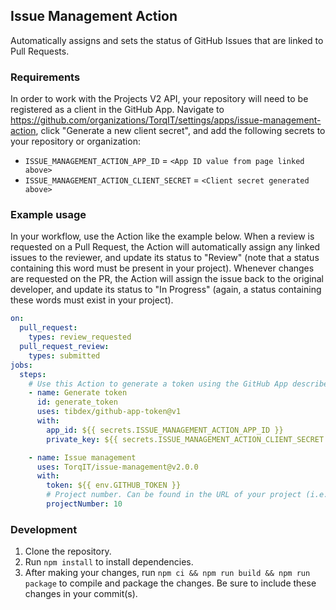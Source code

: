 ## Issue Management Action

Automatically assigns and sets the status of GitHub Issues that are linked to Pull Requests.

### Requirements

In order to work with the Projects V2 API, your repository will need to be registered as a client in the GitHub App. Navigate to https://github.com/organizations/TorqIT/settings/apps/issue-management-action, click "Generate a new client secret", and add the following secrets to your repository or organization:
- `ISSUE_MANAGEMENT_ACTION_APP_ID` = `<App ID value from page linked above>`
- `ISSUE_MANAGEMENT_ACTION_CLIENT_SECRET` = `<Client secret generated above>`

### Example usage

In your workflow, use the Action like the example below. When a review is requested on a Pull Request, the Action will automatically assign any linked issues to the reviewer, and update its status to "Review" (note that a status containing this word must be present in your project). Whenever changes are requested on the PR, the Action will assign the issue back to the original developer, and update its status to "In Progress" (again, a status containing these words must exist in your project).

```yaml
on:
  pull_request:
    types: review_requested
  pull_request_review:
    types: submitted
jobs:
  steps:
    # Use this Action to generate a token using the GitHub App described above
    - name: Generate token
      id: generate_token
      uses: tibdex/github-app-token@v1
      with:
        app_id: ${{ secrets.ISSUE_MANAGEMENT_ACTION_APP_ID }}
        private_key: ${{ secrets.ISSUE_MANAGEMENT_ACTION_CLIENT_SECRET }}

    - name: Issue management
      uses: TorqIT/issue-management@v2.0.0
      with:
        token: ${{ env.GITHUB_TOKEN }}
        # Project number. Can be found in the URL of your project (i.e. https://github.com/orgs/<your-org>/projects/<project-number>)
        projectNumber: 10
```

### Development

1. Clone the repository.
2. Run `npm install` to install dependencies.
3. After making your changes, run `npm ci && npm run build && npm run package` to compile and package the changes. Be sure to include these changes in your commit(s).
